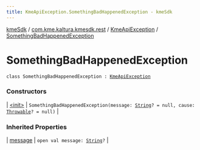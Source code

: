 ```yaml
---
title: KmeApiException.SomethingBadHappenedException - kmeSdk
---
```


[kmeSdk](../../../index.html) / [com.kme.kaltura.kmesdk.rest](../../index.html) / [KmeApiException](../index.html) / [SomethingBadHappenedException](./index.html)

# SomethingBadHappenedException

`class SomethingBadHappenedException : `[`KmeApiException`](../index.html)

### Constructors

| [&lt;init&gt;](-init-.html) | `SomethingBadHappenedException(message: `[`String`](https://kotlinlang.org/api/latest/jvm/stdlib/kotlin/-string/index.html)`? = null, cause: `[`Throwable`](https://kotlinlang.org/api/latest/jvm/stdlib/kotlin/-throwable/index.html)`? = null)` |

### Inherited Properties

| [message](../message.html) | `open val message: `[`String`](https://kotlinlang.org/api/latest/jvm/stdlib/kotlin/-string/index.html)`?` |

